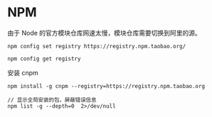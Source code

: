 # NPM

由于 Node 的官方模块仓库网速太慢，模块仓库需要切换到阿里的源。

```
npm config set registry https://registry.npm.taobao.org/

npm config get registry

```
安装 cnpm
```
npm install -g cnpm --registry=https://registry.npm.taobao.org
```
```
// 显示全局安装的包，屏蔽错误信息
npm list -g --depth=0  2>/dev/null
```
